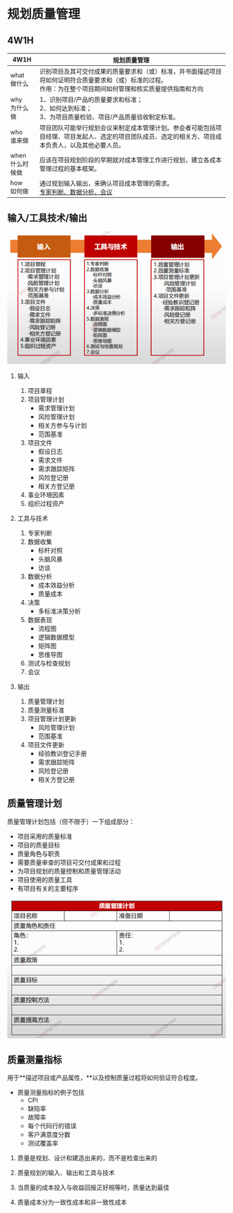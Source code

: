# 规划质量管理

## 4W1H

| 4W1H                | 规划质量管理                                                 |
| ------------------- | ------------------------------------------------------------ |
| what<br/>做什么     | 识别项目及其可交付成果的质量要求和（或）标准，并书面描述项目将如何证明符合质量要求和（或）标准的过程。<br/>作用：为在整个项目期间如何管理和核实质量提供指南和方向 |
| why<br/>为什么做    | 1、识别项目/产品的质量要求和标准；<br/>2、如何达到标准；<br/>3、为项目质量检验、项目/产品质量验收制定标准。 |
| who<br/>谁来做      | 项目团队可能举行规划会议来制定成本管理计划。参会者可能包括项目经理、项目发起人、选定的项目团队成员、选定的相关方、项目成本负责人，以及其他必要人员。 |
| when<br/>什么时候做 | 应该在项目规划阶段的早期就对成本管理工作进行规划，建立各成本管理过程的基本框架。 |
| how<br/>如何做      | 通过规划输入输出，来确认项目成本管理的需求。<br><u>专家判断、数据分析、会议</u> |

## 输入/工具技术/输出

![image-20210317222627026](image/image-20210317222627026.png)

1. 输入

   1. 项目章程
   2. 项目管理计划
      - 需求管理计划
      - 风险管理计划
      - 相关方参与与计划
      - 范围基准
   3. 项目文件
      - 假设日志
      - 需求文件
      - 需求跟踪矩阵
      - 风险登记册
      - 相关方登记册
   4. 事业环境因素
   5. 组织过程资产

2. 工具与技术

   1. 专家判断
   2. 数据收集
      - 标杆对照
      - 头脑风暴
      - 访谈
   3. 数据分析
      - 成本效益分析
      - 质量成本
   4. 决策
      - 多标准决策分析
   5. 数据表现
      - 流程图
      - 逻辑数据模型
      - 矩阵图
      - 思维导图
   6. 测试与检查规划
   7. 会议

3. 输出

   1. 质量管理计划
   2. 质量测量标准
   3. 项目管理计划更新
      - 风险管理计划
      - 范围基准
   4. 项目文件更新
      - 经验教训登记手册
      - 需求跟踪矩阵
      - 风险登记册
      - 相关方登记册

   

## 质量管理计划

质量管理计划包括（但不限于）一下组成部分：

* 项目采用的质量标准
* 项目的质量目标
* 质量角色与职责
* 需要质量审查的项目可交付成果和过程
* 为项目规划的质量控制和质量管理活动
* 项目使用的质量工具
* 有项目有关的主要程序

![image-20210322200728851](image/image-20210322200728851.png)



## 质量测量指标

用于**描述项目或产品属性，**以及控制质量过程将如何验证符合程度。

- 质量测量指标的例子包括
  - CPI
  - 缺陷率
  - 故障率
  - 每个代码行的错误
  - 客户满意度分数
  - 测试覆盖率



1. 质量是规划、设计和建造出来的，而不是检查出来的

2. 质量规划的输入、输出和工具与技术

3. 当质量的成本投入与收益回报正好相等时，质量达到最佳

4. 质量成本分为一致性成本和非一致性成本